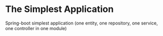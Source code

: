 # The Simplest Application
Spring-boot simplest application (one entity, one repository, one service, one controller in one module)
